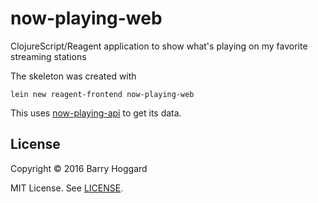 # now-playing-web

ClojureScript/Reagent application to show what's playing on my favorite streaming stations

The skeleton was created with

    lein new reagent-frontend now-playing-web

This uses [now-playing-api](https://github.com/bhoggard/now-playing-api) to get its data.

## License

Copyright © 2016 Barry Hoggard

MIT License. See [LICENSE](LICENSE).
